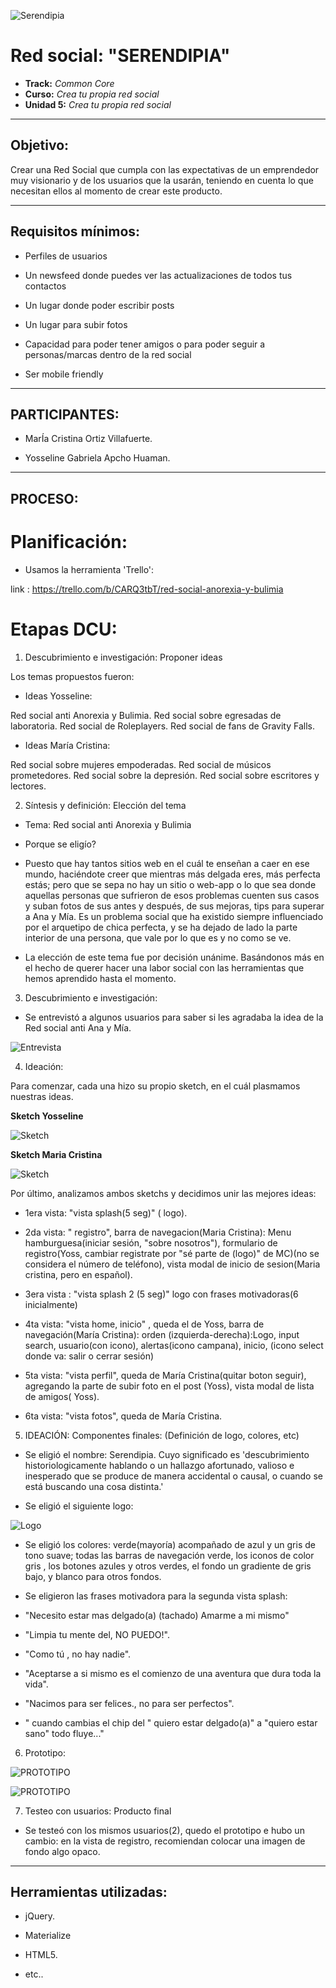 ![Serendipia](assets/images/logo.png)

# Red social: "SERENDIPIA"

* **Track:** _Common Core_
* **Curso:** _Crea tu propia red social_
* **Unidad 5:** _Crea tu propia red social_

***

## Objetivo:

Crear una Red Social que cumpla con las expectativas de un emprendedor muy visionario y de los usuarios que la usarán, teniendo  en cuenta lo que necesitan ellos al momento de crear este producto.

***

## Requisitos mínimos:

* Perfiles de usuarios

* Un newsfeed donde puedes ver las actualizaciones de todos tus  contactos

* Un lugar donde poder escribir posts

* Un lugar para subir fotos

* Capacidad para poder tener amigos o para poder seguir a personas/marcas dentro de la red social

* Ser mobile friendly

***

## PARTICIPANTES:

* MarÍa Cristina Ortiz Villafuerte.

* Yosseline Gabriela Apcho Huaman.

***

## PROCESO:

# Planificación:

* Usamos la herramienta 'Trello':

link : https://trello.com/b/CARQ3tbT/red-social-anorexia-y-bulimia

# Etapas DCU:

1. Descubrimiento e investigación: Proponer ideas

Los temas propuestos fueron:

* Ideas Yosseline:

Red social anti Anorexia y Bulimia.
Red social sobre egresadas de laboratoria.
Red social de Roleplayers.
Red social de fans de Gravity Falls.

* Ideas María Cristina:

Red social sobre mujeres empoderadas.
Red social de músicos prometedores.
Red social sobre la depresión.
Red social sobre escritores y lectores.

2. Síntesis y definición: Elección del tema

* Tema: Red social anti Anorexia y Bulimia

* Porque se eligío?

* Puesto que hay tantos sitios web en el cuál te enseñan a caer en ese mundo, haciéndote creer que mientras más delgada eres, más perfecta estás; pero que se sepa no hay un sitio o web-app o lo que sea donde aquellas personas que sufrieron de esos problemas cuenten sus casos y suban fotos de sus antes y después, de sus mejoras, tips para superar a Ana y Mía.
Es un problema social que ha existido siempre influenciado por el arquetipo de chica perfecta, y se ha dejado de lado la parte interior de una persona, que vale por lo que es y no como se ve.

* La elección de este tema fue por decisión unánime. Basándonos más en el hecho de querer hacer una labor social con las herramientas que hemos aprendido hasta el momento.

3. Descubrimiento e investigación:

* Se entrevistó a algunos usuarios para saber si les agradaba la idea de la Red social anti Ana y Mía.

![Entrevista](assets/docs/entrevista.png)

4. Ideación:

Para comenzar, cada una hizo su propio sketch, en el cuál plasmamos nuestras ideas.

**Sketch Yosseline**

![Sketch](assets/docs/sketch-yoss.jpg)

**Sketch Maria Cristina**

![Sketch](assets/docs/sketch-maria.jpg)

Por último, analizamos ambos sketchs y decidimos unir las mejores ideas:

- 1era vista: "vista splash(5 seg)" ( logo).

- 2da vista: " registro", barra de navegacion(Maria Cristina): Menu hamburguesa(iniciar sesión, "sobre nosotros"), formulario de registro(Yoss, cambiar registrate por "sé parte de (logo)" de MC)(no se considera el número de teléfono), vista modal de inicio de sesion(Maria cristina, pero en español).

- 3era vista : "vista splash 2 (5 seg)" logo con frases motivadoras(6 inicialmente)

- 4ta vista: "vista home, inicio" , queda el de Yoss, barra de navegación(María Cristina): orden (izquierda-derecha):Logo, input search, usuario(con icono), alertas(icono campana), inicio, (icono select donde va: salir o cerrar sesión)

- 5ta vista: "vista perfil", queda de María Cristina(quitar boton seguir), agregando la parte de subir foto en el post (Yoss), vista modal de lista de amigos( Yoss).

- 6ta vista: "vista fotos", queda de María Cristina.

5.  IDEACIÓN: Componentes finales: (Definición de logo, colores, etc)

* Se eligió el nombre: Serendipia. Cuyo significado es 'descubrimiento historiologicamente hablando o un hallazgo afortunado, valioso e inesperado que se produce de manera accidental o causal, o cuando se está buscando una cosa distinta.'

* Se eligió el siguiente logo:

![Logo](assets/docs/logo2.png)

* Se eligió los colores: verde(mayoría) acompañado de azul y un gris de tono suave; todas las barras de navegación verde, los iconos de color gris , los botones azules y otros verdes, el fondo un gradiente de gris bajo, y blanco para otros fondos.

* Se eligieron las frases motivadora para la segunda vista splash:

- "Necesito estar mas delgado(a) (tachado) Amarme a mi mismo"

- "Limpia tu mente del, NO PUEDO!".

- "Como tú , no hay nadie".

- "Aceptarse a si mismo es el comienzo de una aventura que dura toda la vida".

- "Nacimos para ser felices., no para ser perfectos".

- " cuando cambias el chip del " quiero estar delgado(a)" a "quiero estar sano" todo fluye..."

6. Prototipo:

![PROTOTIPO](assets/docs/prototipo1.png)

![PROTOTIPO](assets/docs/prototipo2.png)

7. Testeo con usuarios: Producto final

* Se testeó con los mismos usuarios(2), quedo el prototipo e hubo un cambio:
en la vista de registro, recomiendan colocar una imagen de fondo algo opaco.

***

## Herramientas utilizadas:

- jQuery.

- Materialize

- HTML5.

- etc..
